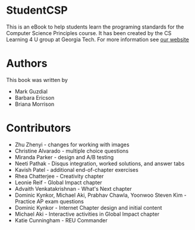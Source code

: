 # StudentCSP
This is an eBook to help students learn the programing standards for the Computer Science Principles course. It has been created by the CS Learning 4 U group at Georgia Tech.  For more information see [our website](https://home.cc.gatech.edu/csl/CSLearning4U)

# Authors
This book was written by 
* Mark Guzdial 
* Barbara Ericson
* Briana Morrison

# Contributors
* Zhu Zhenyi - changes for working with images
* Christine Alvarado - multiple choice questions
* Miranda Parker - design and A/B testing
* Neeti Pathak - Disqus integration, worked solutions, and answer tabs
* Kavish Patel - additional end-of-chapter exercises
* Rhea Chatterjee - Creativity chapter
* Leonie Reif - Global Impact chapter
* Advaith Venkatakrishnan - What's Next chapter
* Dominic Kynkor, Michael Aki, Prabhav Chawla, Yoonwoo Steven Kim - Practice AP exam questions
* Dominic Kynkor - Internet Chapter design and initial content
* Michael Aki - Interactive activities in Global Impact chapter
* Katie Cunningham - REU Commander


